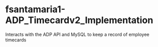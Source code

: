 # fsantamaria1-ADP_Timecardv2_Implementation
Interacts with the ADP API and MySQL to keep a record of employee timecards
